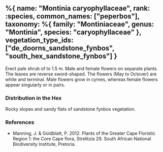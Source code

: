 %{
    name: "Montinia caryophyllaceae",
    rank: :species,
    common_names: ["peperbos"],
    taxonomy: %{
        family: "Montiniaceae",
        genus: "Montinia",
        species: "caryophyllaceae"
    },
    vegetation_type_ids: ["de_doorns_sandstone_fynbos", "south_hex_sandstone_fynbos"]
}
---
Erect pale shrub of to 1.5 m. Male and female flowers on separate plants. The leaves are reverse sword-shaped. The flowers (May to Octover) are white and terminal. Male flowers grow in cymes, whereas female flowers appear singularly or in pairs.

<!-- read more -->

### Distribution in the Hex

Rocky slopes and sandy flats of sandstone fynbos vegetation.

### References

* Manning, J. & Goldblatt, P. 2012. Plants of the Greater Cape Floristic Region 1: the Core Cape flora, Strelitzia 29. South African National Biodiversity Institute, Pretoria.